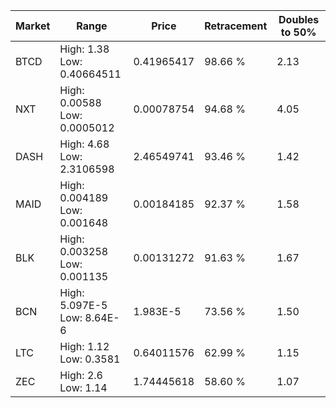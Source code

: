 | Market | Range | Price| Retracement | Doubles to 50% |
| --- | --- | --- | --- | --- |
| BTCD | High: 1.38<br />Low: 0.40664511 | 0.41965417 | 98.66 % | 2.13 |
| NXT | High: 0.00588<br />Low: 0.0005012 | 0.00078754 | 94.68 % | 4.05 |
| DASH | High: 4.68<br />Low: 2.3106598 | 2.46549741 | 93.46 % | 1.42 |
| MAID | High: 0.004189<br />Low: 0.001648 | 0.00184185 | 92.37 % | 1.58 |
| BLK | High: 0.003258<br />Low: 0.001135 | 0.00131272 | 91.63 % | 1.67 |
| BCN | High: 5.097E-5<br />Low: 8.64E-6 | 1.983E-5 | 73.56 % | 1.50 |
| LTC | High: 1.12<br />Low: 0.3581 | 0.64011576 | 62.99 % | 1.15 |
| ZEC | High: 2.6<br />Low: 1.14 | 1.74445618 | 58.60 % | 1.07 |
